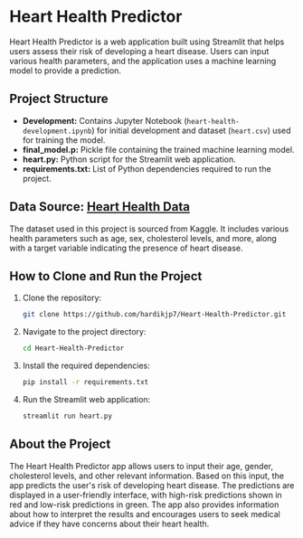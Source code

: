 # Heart Health Predictor

Heart Health Predictor is a web application built using Streamlit that helps users assess their risk of developing a heart disease. Users can input various health parameters, and the application uses a machine learning model to provide a prediction.

## Project Structure
- **Development:** Contains Jupyter Notebook (`heart-health-development.ipynb`) for initial development and dataset (`heart.csv`) used for training the model.
- **final_model.p:** Pickle file containing the trained machine learning model.
- **heart.py:** Python script for the Streamlit web application.
- **requirements.txt:** List of Python dependencies required to run the project.

## Data Source: [Heart Health Data](https://www.kaggle.com/datasets/hardikjp7/heart-health-data)
The dataset used in this project is sourced from Kaggle. It includes various health parameters such as age, sex, cholesterol levels, and more, along with a target variable indicating the presence of heart disease.

## How to Clone and Run the Project
1. Clone the repository:
   ```bash
   git clone https://github.com/hardikjp7/Heart-Health-Predictor.git
   ```

2. Navigate to the project directory:
   ```bash
   cd Heart-Health-Predictor
   ```

3. Install the required dependencies:
   ```bash
   pip install -r requirements.txt
   ```

4. Run the Streamlit web application:
   ```bash
   streamlit run heart.py
   ```

## About the Project
The Heart Health Predictor app allows users to input their age, gender, cholesterol levels, and other relevant information. Based on this input, the app predicts the user's risk of developing heart disease. The predictions are displayed in a user-friendly interface, with high-risk predictions shown in red and low-risk predictions in green. The app also provides information about how to interpret the results and encourages users to seek medical advice if they have concerns about their heart health.
